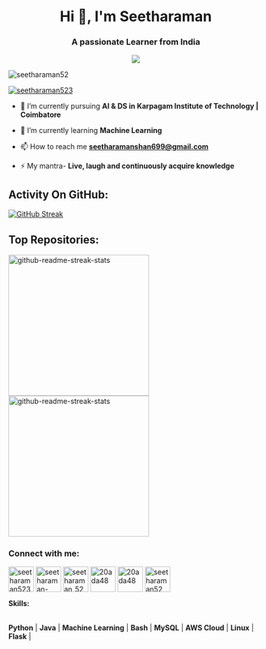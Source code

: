 <!--<img align="right" alt="Coding" width="270" src="https://cdn.dribbble.com/users/1162077/screenshots/3848914/programmer.gif">-->
<h1 align="center">Hi 👋, I'm Seetharaman</h1>
<h3 align="center">A passionate Learner from India</h3>
<p align="center">
<img src="https://readme-typing-svg.demolab.com/?lines=2 years%20of%20coding%20experience&font=Fira%20Code&center=true&width=700&height=45&color=#36BCF7FF&vCenter=true&pause=1000&size=25" /></a>

<p align="left"> <img src="https://komarev.com/ghpvc/?username=seetharaman52&label=Profile%20views&color=0e75b6&style=flat" alt="seetharaman52" /> </p>

<p align="left"> <a href="https://twitter.com/seetharaman523" target="blank"><img src="https://img.shields.io/twitter/follow/seetharaman523?logo=twitter&style=for-the-badge" alt="seetharaman523"/></a></p>

- 🔭 I’m currently pursuing **AI & DS in Karpagam Institute of Technology | Coimbatore**

- 🌱 I’m currently learning **Machine Learning**

- 📫 How to reach me **seetharamanshan699@gmail.com**

- ⚡ My mantra- **Live, laugh and continuously acquire knowledge**

## Activity On GitHub:
[![GitHub Streak](http://github-readme-streak-stats.herokuapp.com?user=seetharaman52&theme=react&hide_border=true&border_radius=8.5&date_format=j%20M%5B%20Y%5D&mode=weekly&card_width=395)](https://git.io/streak-stats)

## Top Repositories:
<p align="left">
<a href="https://github.com/seetharaman52/smart-energy-switch"><img width="278" src="https://denvercoder1-github-readme-stats.vercel.app/api/pin/?username=seetharaman52&repo=smart-energy-switch&theme=react&bg_color=1F222E&title_color=F8D866&hide_border=true&icon_color=F8D866&show_icons=false" alt="github-readme-streak-stats"></a>
<a href="https://github.com/seetharaman52/PettyShop"><img width="278" src="https://denvercoder1-github-readme-stats.vercel.app/api/pin/?username=seetharaman52&repo=PettyShop&theme=react&bg_color=1F222E&title_color=F8D866&hide_border=true&icon_color=F8D866&show_icons=false" alt="github-readme-streak-stats"></a>

</p>

<h3 align="left">Connect with me:</h3>
<p align="left">
<a href="https://twitter.com/seetharaman523" target="blank"><img align="center" src="https://pbs.twimg.com/profile_images/1683899100922511378/5lY42eHs_400x400.jpg" alt="seetharaman523" height="50" width="50" /></a>
<a href="https://linkedin.com/in/seetharaman-shanmugam" target="blank"><img align="center" src="https://pbs.twimg.com/profile_images/1661161645857710081/6WtDIesg_400x400.png" alt="seetharaman-shanmugam" height="50" width="50" /></a>
<a href="https://instagram.com/seetharaman_523" target="blank"><img align="center" src="https://pbs.twimg.com/profile_images/1305901852190482434/nVjrSoGe_400x400.jpg" alt="seetharaman_523" height="50" width="50" /></a>
<a href="https://www.hackerrank.com/20ada48" target="blank"><img align="center" src="https://pbs.twimg.com/profile_images/1477936468496556035/BhitSnqG_400x400.jpg" alt="20ada48" height="50" width="50" /></a>
<a href="https://auth.geeksforgeeks.org/user/20ada48" target="blank"><img align="center" src="https://pbs.twimg.com/profile_images/1559406522329100288/bZAmg2J7_400x400.jpg" alt="20ada48" height="50" width="50" /></a>
<a href="https://leetcode.com/seetharaman52/" target="blank"><img align="center" src="https://pbs.twimg.com/profile_images/910592237695676416/7xInX10u_400x400.jpg" alt="seetharaman52" height="50" width="50"/></a>
</p>
<strong>Skills:</strong><br><br>

  **Python** | **Java** | **Machine Learning** | **Bash** | **MySQL** | **AWS Cloud** | **Linux** | **Flask** |

